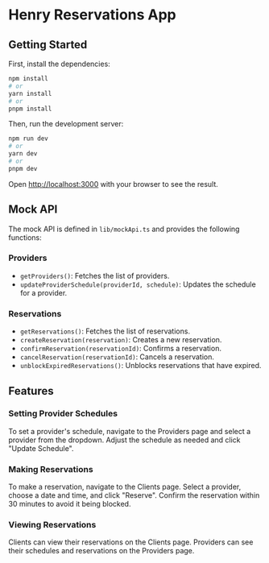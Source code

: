 # Henry Reservations App

## Getting Started

First, install the dependencies:

```bash
npm install
# or
yarn install
# or
pnpm install
```

Then, run the development server:

```bash
npm run dev
# or
yarn dev
# or
pnpm dev
```

Open [http://localhost:3000](http://localhost:3000) with your browser to see the result.

## Mock API

The mock API is defined in `lib/mockApi.ts` and provides the following functions:

### Providers
* `getProviders()`: Fetches the list of providers.
* `updateProviderSchedule(providerId, schedule)`: Updates the schedule for a provider.

### Reservations
* `getReservations()`: Fetches the list of reservations.
* `createReservation(reservation)`: Creates a new reservation.
* `confirmReservation(reservationId)`: Confirms a reservation.
* `cancelReservation(reservationId)`: Cancels a reservation.
* `unblockExpiredReservations()`: Unblocks reservations that have expired.

## Features

### Setting Provider Schedules
To set a provider's schedule, navigate to the Providers page and select a provider from the dropdown. Adjust the schedule as needed and click "Update Schedule".

### Making Reservations
To make a reservation, navigate to the Clients page. Select a provider, choose a date and time, and click "Reserve". Confirm the reservation within 30 minutes to avoid it being blocked.

### Viewing Reservations
Clients can view their reservations on the Clients page. Providers can see their schedules and reservations on the Providers page.
